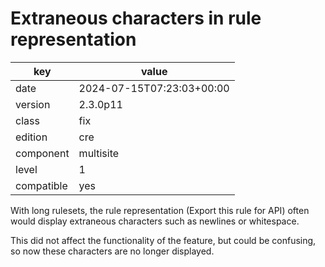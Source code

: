 [//]: # (werk v2)
# Extraneous characters in rule representation

key        | value
---------- | ---
date       | 2024-07-15T07:23:03+00:00
version    | 2.3.0p11
class      | fix
edition    | cre
component  | multisite
level      | 1
compatible | yes

With long rulesets, the rule representation (Export this rule for API) often
would display extraneous characters such as newlines or whitespace.

This did not affect the functionality of the feature, but could be confusing, so now
these characters are no longer displayed.
